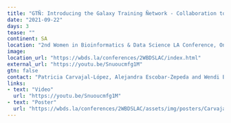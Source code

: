 ```yaml
---
title: "GTÑ: Introducing the Galaxy Training Ñetwork - Collaboration towards bioinformatics resources in Spanish"
date: "2021-09-22"
days: 3
tease: ""
continent: SA
location: "2nd Women in Bioinformatics & Data Science LA Conference, Online, Latin America"
image: 
location_url: "https://wbds.la/conferences/2WBDSLAC/index.html"
external_url: "https://youtu.be/Snuoucmfg1M"
gtn: false
contact: "Patricia Carvajal-López, Alejandra Escobar-Zepeda and Wendi Bacon"
links:
- text: "Video"
  url: "https://youtu.be/Snuoucmfg1M"
- text: "Poster"
  url: "https://wbds.la/conferences/2WBDSLAC/assets/img/posters/Carvajal-Lopez_Patricia_Poster37%20-%20Patricia%20Carvajal.png"
---
```

